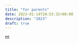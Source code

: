 ```yaml
---
title: "for parents"
date: 2023-01-14T20:53:31+08:00
description: "2023"
draft: true
---
```




ttt
